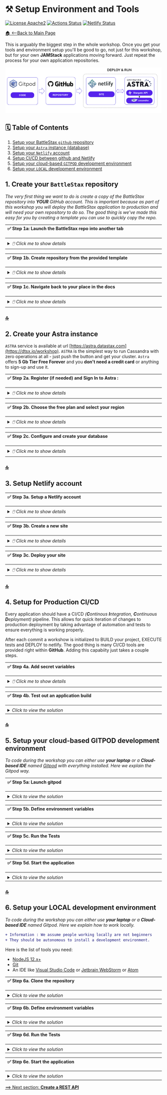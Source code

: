 # ⚒️ Setup Environment and Tools

[![License Apache2](https://img.shields.io/hexpm/l/plug.svg)](http://www.apache.org/licenses/LICENSE-2.0)
[![Actions Status](https://github.com/DataStax-Academy/battlestax/workflows/BattleStax%20Tests/badge.svg)](https://github.com/DataStax-Academy/battlestax/actions) 
[![Netlify Status](https://api.netlify.com/api/v1/badges/e265340f-c6a6-4d7b-b24c-438b87c67876/deploy-status)](https://app.netlify.com/sites/battlestax-tutorial/deploys)

[🏠 <--Back to Main Page](./README.md#table-of-contents)

This is arguably the biggest step in the whole workshop. Once you get your tools and environment setup you'll be good to go, not just for this workshop, but for your own **JAMStack** applications moving forward. Just repeat the process for your own application repositories.

![Template CTRL click](./tutorial/tools.png?raw=true)

## 🗓️ Table of Contents

1. [Setup your BattleStax `github` repository](#1-create-your-battlestax-repository)
2. [Setup your `Astra` instance (database)](#2-create-your-astra-instance)
3. [Setup your `Netlify` account](#3-setup-netlify-account)
4. [Setup CI/CD between github and Netlify](#4-setup-for-production-cicd)
5. [Setup your cloud-based `GITPOD` development environment](#5-setup-your-cloud-based-gitpod-development-environment)
6. [Setup your `LOCAL` development environment](##6-setup-your-local-development-environment)


## 1. Create your `BattleStax` repository

*The very first thing we want to do is create a copy of the BattleStax repository into **YOUR** GitHub account. This is important because as part of this workshop you will deploy the BattleStax application to production and will need your own repository to do so. The good thing is we've made this easy for you by creating a template you can use to quickly copy the repo.*

|**✅ Step 1a: Launch the BattleStax repo into another tab**<br/>![.](./tutorial/line.png?raw=true)|
|:---|
||
|<details><summary><i>🖱️ Click me to show details</i></summary><br/>This might seem like an odd step, but will allow you to keep your place in the instructions you are reading now until you move to the new repo. Scroll up on the **GitHub** repo page, **_Right-Click_** on the **`battlestax`** repo name, and choose **`Open Link in New Tab`** to launch it in a new tab:<br/><br/>![Template CTRL click](./tutorial/template-ctrl-click.png?raw=true)</details>|


|**✅ Step 1b. Create repository from the provided template**<br/>![.](./tutorial/line.png?raw=true)|
|:---|
||
|<details><summary><i>🖱️ Click me to show details</i></summary><br/>✔ From the new tab you just launched, click on the **`Use this template`** button up on the top right of the toolbar.<br/><br/>![Template CTRL click](./tutorial/template-click-use-template.png?raw=true)<br/><br/>✔ On the **Create a new repository from battlestax** page you are presented with, fill out the **`Repository name`** field with `battlestax`, choose **`Public`** (_this should be default_), and finally click the **`Create repository from template`** button at the bottom of the page.<br/><br/>![Template create repo](./tutorial/template-create-repo.png?raw=true)<br/>It should only take a moment for **GitHub** to generate a new repository in your account.</details>|

|**✅ Step 1c. Navigate back to your place in the docs**<br/>![.](./tutorial/line.png?raw=true)|
|:---|
||
|<details><summary><i>🖱️ Click me to show details</i></summary><br/>Once completed you will land in the root of your new repository.<br/><br/>![Template nav back to step0](./tutorial/template-nav-back-to-step0.png?raw=true)<br/>From there, navigate back to your place in the ocumentation and continue on [with creating your **Astra** instance.](README_step00.md#2-copy-the-battlestax-repository)<br><br/>![Template nav to create astra](./tutorial/template-nav-to-create-astra.png?raw=true)</details>|

### [🔝](#%EF%B8%8F-table-of-contents)

## 2. Create your Astra instance

`ASTRA` service is available at url [https://astra.datastax.com](https://dtsx.io/workshop). `ASTRA` is the simplest way to run Cassandra with zero operations at all - just push the button and get your cluster. `Astra` offers **5 Gb Tier Free Forever** and you **don't need a credit card** or anything to sign-up and use it. 

|**✅ Step 2a. Register (if needed) and Sign In to Astra** :<br/>![.](./tutorial/line.png?raw=true)|
|:---|
||
|<details><summary><i>🖱️ Click me to show details</i></summary><br/>You can use your `Github`, `Google` accounts or register with an `email`.<br/>Make sure to chose a password with minimum 8 characters, containing upper and lowercase letters, at least one number and special character<br/><br/>- [Registration Page](https://dtsx.io/workshop)<br/>![Registration Image](https://github.com/datastaxdevs/shared-assets/blob/master/astra/login-1000.png?raw=true)<br/><br/>- [Authentication Page](https://dtsx.io/workshop)<br/>![Login Image](https://github.com/datastaxdevs/shared-assets/blob/master/astra/signin-raw.png?raw=true)<br/></details>|

|**✅ Step 2b. Choose the free plan and select your region**<br/>![.](./tutorial/line.png?raw=true)|
|:---|
||
|<details><summary><i>🖱️ Click me to show details</i></summary><br/>![my-pic](https://github.com/datastaxdevs/shared-assets/blob/master/astra/choose-a-plan-1000-annotated.png?raw=true)<br/>- **Select the free tier**: 5GB storage, no obligation<br/>- **Select the region**: This is the region where your database will reside physically (choose one close to you or your users). For people in EMEA please use `europe-west-1` idea here is to reduce latency.<br/></details>|

|**✅ Step 2c. Configure and create your database**<br/>![.](./tutorial/line.png?raw=true)|
|:---|
||
|<details><summary><i>🖱️ Click me to show details</i></summary><br/>You will find below which values to enter for each field.<br/><br/>![my-pic](https://github.com/datastaxdevs/shared-assets/blob/master/astra/create-and-configure-annotated-1000.png?raw=true)<br/>- **Fill in the database name** - `battlestax_db.` While Astra allows you to fill in these fields with values of your own choosing, please follow our reccomendations to make the rest of the exercises easier to follow. If you don't, you are on your own! :)<br/>- **Fill in the keyspace name** - `battlestax`. It's really important that you use the name sa_index here in order for all the exercises to work well. We realize you want to be creative, but please just roll with this one today.<br/>- **Fill in the Database User name** - `battle_user`. Note the user name is case-sensitive. Please use the case we suggest here.<br/>- **Fill in the password** - `battle_password1`. Fill in both the password and the confirmation fields. Note that the password is also case-sensitive. Please use the case we suggest here.<br/>- **Create the database**. Review all the fields to make sure they are as shown, and click the **`Create Database`** button.<br/><br/>You will see your new database `Pending` in the Dashboard.<br/>![my-pic](https://github.com/datastaxdevs/shared-assets/blob/master/astra/dashboard-pending-1000.png?raw=true)<br/><br/>The status will change to `Active` when the database is ready, this will only take 2-3 minutes. You will also receive an email when it is ready.<br/></details>|

### [🔝](#%EF%B8%8F-table-of-contents)

## 3. Setup Netlify account

|**✅ Step 3a. Setup a Netlify account**<br/>![.](./tutorial/line.png?raw=true)|
|:---|
||
|<details><summary><i>🖱️ Click me to show details</i></summary><br />- Using the link [HERE](https://www.netlify.com), sign up for a new account and follow **Netlify's** instructions to create a **`New Site from Git`** (_you must be logged in to see this option_).<br /><br />![Netlify Setup Example](./tutorial/netlify-signin.png?raw=true)<br />- Once signin ,you should land on the following page.<br /><br />![Netlify Setup Example](./tutorial/netlify-empty.png?raw=true)<br /></details>|

|**✅ Step 3b. Create a new site**<br/>![.](./tutorial/line.png?raw=true)|
|:---|
||
|<details><summary><i>🖱️ Click me to show details</i></summary><br/>Move to the `Sites` tab and Click the `New site from git` button.<br/>![Netlify Setup Example](./tutorial/netlify-createsite-1.png?raw=true)<br/><br/>On the new page select `Github` and locate the proper repository in your github Account.<br/>![Netlify Setup Example](./tutorial/netlify-createsite-2.png?raw=true)<br/><br/>After allowing the application `Netlify` on Github select the `BattleStax` <br/>![Netlify Setup Example](./tutorial/netlify-createsite-3.png?raw=true)<br/><br/>Use all of the defaults for `Basic Build Settings`<br/>![Netlify Setup Example](./tutorial/netlify-createsite-4.png?raw=true)<br/><br/>Click `Show advanced` to enter the following variables:<br/><br/> 🟢 `ASTRA_DB_USERNAME` as `battle_user` *(The user name we defined when creation the Astra instance)*<br/><br/>🟢 `ASTRA_DB_PASSWORD` as `battle_password1` *(The password we defined when creation the Astra instance)*<br/><br/> 🟢 `ASTRA_DB_KEYSPACE` as `battlestax` *(The keyspace we defined when creation the Astra instance)*<br/><br/>🟢 `ASTRA_DB_ID` as the cluster ID of your Astra DB. To get your database ID and region go the ASTRA summary page. Locate the cluster ID and copy it by clicking the clickboard icon as showed below. <br/>![Netlify Setup Example](./tutorial/netlify-createsite-5.png?raw=true)<br/><br/>🟢 `ASTRA_DB_REGION` as the region you picked when creating the DB., It should be either `us-east-1` or `europe-west1`<br/<br/><br/>🟢 `GAMES_COLLECTION` as `games` this is the collection where we will store all values.<br/><br/>You should now have something like<br/>![Netlify Setup Example](./tutorial/netlify-createsite-6.png?raw=true)<br/></details>|

|**✅ Step 3c. Deploy your site**<br/>![.](./tutorial/line.png?raw=true)|
|:---|
||
|<details><summary><i>🖱️ Click me to show details</i></summary><br/>Click **`Deploy Site`** and once deployed copy the domain name of your new site from **Netlify**.<br/>![Netlify URL Example](https://raw.githubusercontent.com/kidrecursive/battlestax-tutorial/step-1/tutorial/netlify_url.png)<br/><br/>Finally, wait for deployment!<br/>![Netlify Setup Example](./tutorial/netlify-createsite-7.png?raw=true)<br/><br/>When your new site is ready, you will be able to go to: `<your_url>.netlify.app` to see your game.<br/>![Netlify Setup Example](./tutorial/netlify-createsite-8.png?raw=true)<br/><br/>If you start new games it will create a new record in the database. If you want to validate this behavirour click on `START NEW GAME`<br/><br/>Open Astra UI, show the CQLCONSOLE and execute the following command (here *battlestax* is your keyspace and *games* your collection name - if you chose another names adapt the query accordingly).<br/><br/>📘 **Commands to execute**<br/>`select key,text_value from battlestax.games;`<br/><br/>You should have a result that looks like <br/>![Netlify Setup Example](./tutorial/netlify-createsite-9.png?raw=true)|

### [🔝](#%EF%B8%8F-table-of-contents)


## 4. Setup for Production CI/CD

Every application should have a CI/CD *(**C**ontinous **I**ntegration, **C**ontinuous **D**eployment)* pipeline. This allows for quick iteration of changes to production deployment by taking advantage of automation and tests to ensure everything is working properly. 

After each commit a workshow is initialized to BUILD your project, EXECUTE tests and DEPLOY to netlify.  The good thing is many CI/CD tools are provided right within **GitHub**. Adding this capabiity just takes a couple steps.

|**✅ Step 4a. Add secret variables**<br/>![.](./tutorial/line.png?raw=true)|
|:---|
||
|<details><summary><i>🖱️ Click me to show details</i></summary><br/>Remember those variables when we configured **Netlify**? We need to add these same to our **GitHub** repository.<br/><br/>Within **YOUR** Battlestax repository click on **`Settings`** in the top toolbar, choose **`Secrets`** from the menu on the left, and finally click the **`New secret`** button on the top right of the page. Add a secret for each of the variables we used earlier.<br/><br/>You notice that those are the same as used by netlify. Github will populate them at deploy time.<br/>`ASTRA_DB_USERNAME=battle_user`<br/>`ASTRA_DB_PASSWORD=battle_password1`<br/>`ASTRA_DB_KEYSPACE=battlestax`<br/>`ASTRA_DB_ID=[check Step3b]`<br/>`ASTRA_DB_REGION=[check Step3b]`<br/>`GAMES_COLLECTION=games`<br/><br/>*That should look like:*<br/>![Netlify Setup Example](./tutorial/setup-github-1.png?raw=true)<br/></details>|


|**✅ Step 4b. Test out an application build**<br/>![.](./tutorial/line.png?raw=true)|
|:---|
||
|<details><summary><i>Click to view the solution</i></summary><br/>✔ Using `git`, create a new branch and issue an empty commit, then push it to your repository.<br/><br/>📘 **Commands to execute**<br/>`git checkout -b test_pr`<br/>`git commit --allow-empty -m "New branch to test ci/cd"`<br/>`git push origin test_pr`<br/><br/>✔️ Using `Github UI`, merge your new branch to the master through a pull request.<br/><br/>Select your new branch in github<br/>![Netlify Setup Example](./tutorial/setup-github-2.png?raw=true)<br/><br/>Open a PR but click and `Compare & Pull request` button. for `test_pr` into `master`.<br/>![Netlify Setup Example](./tutorial/setup-github-3.png?raw=true)<br/><br/>Caution don't target the original master from DataStax-Academy but **YOUR** master![Netlify Setup Example](./tutorial/setup-github-4.png?raw=true)<br/><br/>Provide a comment and click `Create Pull Request`<br/>![Netlify Setup Example](./tutorial/setup-github-5.png?raw=true)<br/><br/>Your Pull request is now ready, let's merge it![Netlify Setup Example](./tutorial/setup-github-6.png?raw=true)<br/><br/>Click on `Merge Pull Request`<br/>![Netlify Setup Example](./tutorial/setup-github-7.png?raw=true)<br/><br/>Click on `Confirm Merge`<br/>![Netlify Setup Example](./tutorial/setup-github-8.png?raw=true)<br/><br/>Congratulations you are done here is what it look like <br/>![Netlify Setup Example](./tutorial/setup-github-9.png?raw=true)</p><br/>✔️ Browsing `Netlify`, see the ci/cd process rolling wuth tests deployment<br/>![Netlify Setup Example](./tutorial/setup-github-10.png?raw=true)<br/>You have access to lofs<br/>![Netlify Setup Example](./tutorial/setup-github-11.png?raw=true)<br/> Notice how the status moved from `deploying` to `published`</details>|

### [🔝](#%EF%B8%8F-table-of-contents)

## 5. Setup your cloud-based GITPOD development environment

*To code during the workshop you can either use **your laptop** or a **Cloud-based IDE** named [Gitpod](gitpod.io) with everything installed. Here we explain the Gitpod way.*

|**✅ Step 5a: Launch gitpod**<br/>![.](./tutorial/line.png?raw=true)|
|:---|
||
|<details><summary><i>Click to view the solution</i></summary><br/> ✔ Gitpod is a cloud based IDE based on Eclipse Theia very similar to VSCode. You need to authenticate with your github account but then gipod will initialized you workspace, building the solution.To initialize your environment click on the button below (CTRL + Click to open in new tab)<br/>[![Open in Gitpod](https://gitpod.io/button/open-in-gitpod.svg)](https://gitpod.io/from-referrer/)<br/><br/>Target url are dynamic and looks like `https://<your_uid>.<your_region>.gitpod.io/#/workspace/battlestax`<br/>![Netlify Setup Example](./tutorial/gitpod-welcome.png?raw=true)</details>|


|**✅ Step 5b. Define environment variables**<br/>![.](./tutorial/line.png?raw=true)|
|:---|
||
|<details><summary><i>Click to view the solution</i></summary><br/>✔  Copy and paste the contents of the `.env.template` file into an `.env` file:<br/>`cat .env.example > .env`<br/><br/>✔ The `.env` file allows us to customize our own environmental variables. We set our Astra credential to env variable, which are outside of our program. Fill in the `.env` file variables with the Astra variables you made a copy of earlier:<br/>`ASTRA_DB_USERNAME=battle_user`<br/>`ASTRA_DB_PASSWORD=battle_password1`<br/>`ASTRA_DB_KEYSPACE=battlestax`<br/>`ASTRA_DB_ID=[cf bloc 3b]`<br/>`ASTRA_DB_REGION=[cf bloc 3b]`<br/>`GAMES_COLLECTION=games`<br/><br/>![Netlify Setup Example](./tutorial/gitpod-env.png?raw=true)</details>|


|**✅ Step 5c. Run the Tests**<br/>![.](./tutorial/line.png?raw=true)|
|:---|
||
|<details><summary><i>Click to view the solution</i></summary><br/>✔ At initialization gitpod has download dependencies already (you should have the `node_modules` folder already there. Still, check dependencies are installed with :<br/>`npm install`<br/><br/>✔ Run the provided test on the master branch. The behavior of `npm test` is also specified in the `package.json` file.<br/>`npm test`<br/><br/>![Netlify Setup Example](./tutorial/gitpod-test.png?raw=true)</details>|


|**✅ Step 5d. Start the application**![.](./tutorial/line.png?raw=true)|
|:---|
||
|<details><summary><i>Click to view the solution</i></summary><br/>✔ Start the application<br/>```npm start```<br/><br/>✔  Hit the loading screen<br/>`https://3000-<your_uid>.<your_region>.gitpod.io/#/workspace/battlestax`![Netlify Setup Example](./tutorial/gitpod-start.png?raw=true)<br/><br/>**Done!** You have successfully set up your app, run your tests locally, and started BattleStax.</details>|

### [🔝](#%EF%B8%8F-table-of-contents)

## 6. Setup your LOCAL development environment

*To code during the workshop you can either use **your laptop** or a **Cloud-based IDE** named Gitpod. Here we explain how to work locally.*

```diff
+ Information : We assume people working locally are not beginners
+ They should be autonomous to install a development environment.
```

Here is the list of tools you need:
- [NodeJS 12.x+](https://nodejs.org/en/download/)
- [Git](https://git-scm.com/book/en/v2/Getting-Started-Installing-Git)
- An IDE like [Visual Studio Code](https://code.visualstudio.com/Download) or [Jetbrain WebStorm](https://www.jetbrains.com/webstorm/download/#section=mac) or [Atom](https://atom.io/)


|**✅ Step 6a. Clone the repository**![.](./tutorial/line.png?raw=true)|
|:---|
||
|<details><summary><i>Click to view the solution</i></summary><br/> ✔  Clone **_your_** `BattleStax` repository to localhost, use the following command in your terminal to do so:<br/>`git clone git@github.com:[your_github_id]/battlestax.git`<br/><br/>✔  Move to the proper directory<br/>`cd battlestax`<br/></details>|

|**✅ Step 6b. Define environment variables**![.](./tutorial/line.png?raw=true)|
|:---|
||
|<details><summary><i>Click to view the solution</i></summary><br/>✔  Copy and paste the contents of the `.env.template` file into an `.env` file:<br/>`cp .env.template .env`<br/><br/>✔ The `.env` file allows us to customize our own environmental variables. We set our Astra credential to env variable, which are outside of our program. Fill in the `.env` file variables with the Astra variables you made a copy of earlier:<br/>`ASTRA_DB_USERNAME=battle_user`<br/>`ASTRA_DB_PASSWORD=battle_password1`<br/>`ASTRA_DB_KEYSPACE=battlestax`<br/>`ASTRA_DB_ID=[cf bloc 3b]`<br/>`ASTRA_DB_REGION=[cf bloc 3b]`<br/>`GAMES_COLLECTION=games`</details>|

|**✅ Step 6d. Run the Tests**![.](./tutorial/line.png?raw=true)|
|:---|
||
|<details><summary><i>Click to view the solution</i></summary><br/>✔ Install Battlestax Dependencies. These are specified in the `package.json` file.<br/>`npm install`<br/><br/>✔ Run the provided test on the master branch. The behavior of `npm test` is also specified in the package.json file.<br/><br/>`npm test`<br/>![Netlify Setup Example](./tutorial/local-test.png?raw=true)</details>|

|**✅ Step 6e. Start the application**![.](./tutorial/line.png?raw=true)|
|:---|
||
|<details><summary><i>Click to view the solution</i></summary><br/>✔  Start the application<br/>`npm start`<br/><br/>✔ Hit the loading screen<br/>`http://localhost:3000/`<br/>![Netlify Setup Example](./tutorial/start-localhost.png?raw=true)<br/><br/>**Done!** You have successfully set up your app, run your tests locally, and started BattleStax.<br/><br/>![Netlify Setup Example](./tutorial/well-done.png?raw=true)</details>|

[==> Next section: **Create a REST API**](./README_step01.md)